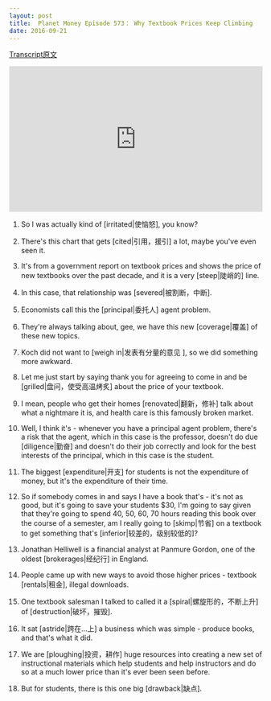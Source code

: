 ```yaml
---
layout: post
title:  Planet Money Episode 573： Why Textbook Prices Keep Climbing
date: 2016-09-21
---
```


[Transcript原文](http://www.npr.org/sections/money/2016/09/16/494266135/episode-573-why-textbook-prices-keep-climbing)

<iframe src="https://www.npr.org/player/embed/494266135/494267653" width="100%" height="290" frameborder="0" scrolling="no" title="NPR embedded audio player"></iframe>

1. So I was actually kind of [irritated|使恼怒], you know? 

2. There's this chart that gets [cited|引用，援引]  a lot, maybe you've even seen it. 

3. It's from a government report on textbook prices and shows the price of new textbooks over the past decade, and it is a very [steep|陡峭的] line. 

4. In this case, that relationship was [severed|被割断，中断]. 

5.  Economists call this the [principal|委托人] agent problem. 

6. They're always talking about, gee, we have this new [coverage|覆盖] of these new topics. 

7. Koch did not want to [weigh in|发表有分量的意见 ], so we did something more awkward. 

8. Let me just start by saying thank you for agreeing to come in and be [grilled|盘问，使受高温烤炙] about the price of your textbook.

9. I mean, people who get their homes [renovated|翻新，修补] talk about what a nightmare it is, and health care is this famously broken market.


9. Well, I think it's - whenever you have a principal agent problem, there's a risk that the agent, which in this case is the professor, doesn't do due [diligence|勤奋] and doesn't do their job correctly and look for the best interests of the principal, which in this case is the student. 

10. The biggest [expenditure|开支] for students is not the expenditure of money, but it's the expenditure of their time. 

11. So if somebody comes in and says I have a book that's - it's not as good, but it's going to save your students $30, I'm going to say given that they're going to spend 40, 50, 60, 70 hours reading this book over the course of a semester, am I really going to [skimp|节省] on a textbook to get something that's [inferior|较差的，级别较低的]? 

12. Jonathan Helliwell is a financial analyst at Panmure Gordon, one of the oldest [brokerages|经纪行] in England. 

13. People came up with new ways to avoid those higher prices - textbook [rentals|租金], illegal downloads. 

14. One textbook salesman I talked to called it a [spiral|螺旋形的，不断上升] of [destruction|破坏，摧毁].

15. It sat [astride|跨在...上] a business which was simple - produce books, and that's what it did. 

16. We are [ploughing|投资，耕作] huge resources into creating a new set of instructional materials which help students and help instructors and do so at a much lower price than it's ever been seen before.

17. But for students, there is this one big [drawback|缺点]. 

